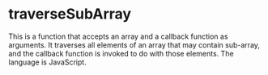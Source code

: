 # traverseSubArray

This is a function that accepts an array and a callback function as arguments.
It traverses all elements of an array that may contain sub-array, and the callback function is invoked to do with those elements.
The language is JavaScript.
